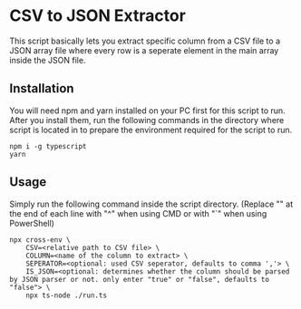 # CSV to JSON Extractor

This script basically lets you extract specific column from a CSV file to a JSON array file where every row is a seperate element in the main array inside the JSON file.

## Installation

You will need npm and yarn installed on your PC first for this script to run. After you install them, run the following commands in the directory where script is located in to prepare the environment required for the script to run.

    npm i -g typescript
    yarn

## Usage

Simply run the following command inside the script directory. (Replace "\" at the end of each line with "^" when using CMD or with "`" when using PowerShell)

    npx cross-env \
        CSV=<relative path to CSV file> \
        COLUMN=<name of the column to extract> \
        SEPERATOR=<optional: used CSV seperator, defaults to comma ','> \
        IS_JSON=<optional: determines whether the column should be parsed by JSON parser or not. only enter "true" or "false", defaults to "false"> \
        npx ts-node ./run.ts
